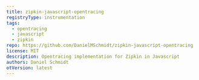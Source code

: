 ```yaml
---
title: zipkin-javascript-opentracing
registryType: instrumentation
tags:
  - opentracing
  - javascript
  - zipkin
repo: https://github.com/DanielMSchmidt/zipkin-javascript-opentracing
license: MIT
description: Opentracing implementation for Zipkin in Javascript
authors: Daniel Schmidt
otVersion: latest
---
```

